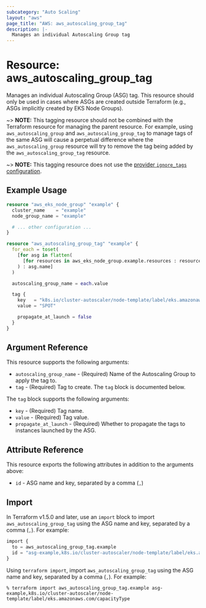 ```yaml
---
subcategory: "Auto Scaling"
layout: "aws"
page_title: "AWS: aws_autoscaling_group_tag"
description: |-
  Manages an individual Autoscaling Group tag
---
```


# Resource: aws_autoscaling_group_tag

Manages an individual Autoscaling Group (ASG) tag. This resource should only be used in cases where ASGs are created outside Terraform (e.g., ASGs implicitly created by EKS Node Groups).

~> **NOTE:** This tagging resource should not be combined with the Terraform resource for managing the parent resource. For example, using `aws_autoscaling_group` and `aws_autoscaling_group_tag` to manage tags of the same ASG will cause a perpetual difference where the `aws_autoscaling_group` resource will try to remove the tag being added by the `aws_autoscaling_group_tag` resource.

~> **NOTE:** This tagging resource does not use the [provider `ignore_tags` configuration](/docs/providers/aws/index.html#ignore_tags).

## Example Usage

```terraform
resource "aws_eks_node_group" "example" {
  cluster_name    = "example"
  node_group_name = "example"

  # ... other configuration ...
}

resource "aws_autoscaling_group_tag" "example" {
  for_each = toset(
    [for asg in flatten(
      [for resources in aws_eks_node_group.example.resources : resources.autoscaling_groups]
    ) : asg.name]
  )

  autoscaling_group_name = each.value

  tag {
    key   = "k8s.io/cluster-autoscaler/node-template/label/eks.amazonaws.com/capacityType"
    value = "SPOT"

    propagate_at_launch = false
  }
}
```

## Argument Reference

This resource supports the following arguments:

* `autoscaling_group_name` - (Required) Name of the Autoscaling Group to apply the tag to.
* `tag` - (Required) Tag to create. The `tag` block is documented below.

The `tag` block supports the following arguments:

* `key` - (Required) Tag name.
* `value` - (Required) Tag value.
* `propagate_at_launch` - (Required) Whether to propagate the tags to instances launched by the ASG.

## Attribute Reference

This resource exports the following attributes in addition to the arguments above:

* `id` - ASG name and key, separated by a comma (`,`)

## Import

In Terraform v1.5.0 and later, use an `import` block to import `aws_autoscaling_group_tag` using the ASG name and key, separated by a comma (`,`). For example:

```terraform
import {
  to = aws_autoscaling_group_tag.example
  id = "asg-example,k8s.io/cluster-autoscaler/node-template/label/eks.amazonaws.com/capacityType"
}
```

Using `terraform import`, import `aws_autoscaling_group_tag` using the ASG name and key, separated by a comma (`,`). For example:

```console
% terraform import aws_autoscaling_group_tag.example asg-example,k8s.io/cluster-autoscaler/node-template/label/eks.amazonaws.com/capacityType
```
